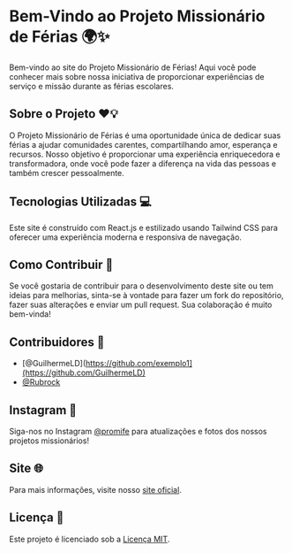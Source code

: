 # Bem-Vindo ao Projeto Missionário de Férias 🌍✨

Bem-vindo ao site do Projeto Missionário de Férias! Aqui você pode conhecer mais sobre nossa iniciativa de proporcionar experiências de serviço e missão durante as férias escolares.

## Sobre o Projeto ❤️💡

O Projeto Missionário de Férias é uma oportunidade única de dedicar suas férias a ajudar comunidades carentes, compartilhando amor, esperança e recursos. Nosso objetivo é proporcionar uma experiência enriquecedora e transformadora, onde você pode fazer a diferença na vida das pessoas e também crescer pessoalmente.

## Tecnologias Utilizadas 💻

Este site é construído com React.js e estilizado usando Tailwind CSS para oferecer uma experiência moderna e responsiva de navegação.

## Como Contribuir 🤝

Se você gostaria de contribuir para o desenvolvimento deste site ou tem ideias para melhorias, sinta-se à vontade para fazer um fork do repositório, fazer suas alterações e enviar um pull request. Sua colaboração é muito bem-vinda!

## Contribuidores 🌟

- [@GuilhermeLD](https://github.com/exemplo1](https://github.com/GuilhermeLD)
- [@Rubrock]([https://github.com/exemplo2](https://github.com/RuBrock))

## Instagram 📸

Siga-nos no Instagram [@promife](https://www.instagram.com/promife) para atualizações e fotos dos nossos projetos missionários!

## Site 🌐

Para mais informações, visite nosso [site oficial](https://www.promife.com.br).

## Licença 📝

Este projeto é licenciado sob a [Licença MIT](https://opensource.org/licenses/MIT).
